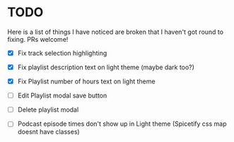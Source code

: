 # TODO

Here is a list of things I have noticed are broken that I haven't got round to fixing. PRs welcome!

- [x] Fix track selection highlighting
- [x] Fix playlist description text on light theme (maybe dark too?)
- [x] Fix Playlist number of hours text on light theme
- [ ] Edit Playlist modal save button
- [ ] Delete playlist modal
- [ ] Podcast episode times don't show up in Light theme (Spicetify css map doesnt have classes)


